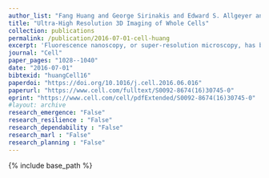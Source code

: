 ```yaml
---
author_list: "Fang Huang and George Sirinakis and Edward S. Allgeyer and Lena K. Schroeder and Whitney C. Duim and Emil B. Kromann and Thomy Phan and Felix E. Rivera-Molina and Jordan R. Myers and Irnov Irnov and Mark Lessard and Yongdeng Zhang and Mary Ann Handel and Christine Jacobs-Wagner and C. Patrick Lusk and James E. Rothman and Derek Toomre and Martin J. Booth and Joerg Bewersdorf"
title: "Ultra-High Resolution 3D Imaging of Whole Cells"
collection: publications
permalink: /publication/2016-07-01-cell-huang
excerpt: 'Fluorescence nanoscopy, or super-resolution microscopy, has become an important tool in cell biological research. However, because of its usually inferior resolution in the depth direction (50–80 nm) and rapidly deteriorating resolution in thick samples, its practical biological application has been effectively limited to two dimensions and thin samples. Here, we present the development of whole-cell 4Pi single-molecule switching nanoscopy (W-4PiSMSN), an optical nanoscope that allows imaging of three-dimensional (3D) structures at 10- to 20-nm resolution throughout entire mammalian cells. We demonstrate the wide applicability of W-4PiSMSN across diverse research fields by imaging complex molecular architectures ranging from bacteriophages to nuclear pores, cilia, and synaptonemal complexes in large 3D cellular volumes.'
journal: "Cell"
paper_pages: "1028--1040"
date: "2016-07-01"
bibtexid: "huangCell16"
paperdoi: "https://doi.org/10.1016/j.cell.2016.06.016"
paperurl: "https://www.cell.com/fulltext/S0092-8674(16)30745-0"
eprint: "https://www.cell.com/cell/pdfExtended/S0092-8674(16)30745-0"
#layout: archive
research_emergence: "False"
research_resilience : "False"
research_dependability : "False"
research_marl : "False"
research_planning : "False"
---
```


{% include base_path %}

